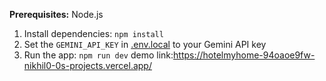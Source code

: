 **Prerequisites:**  Node.js


1. Install dependencies:
   `npm install`
2. Set the `GEMINI_API_KEY` in [.env.local](.env.local) to your Gemini API key
3. Run the app:
   `npm run dev`
demo link:https://hotelmyhome-94oaoe9fw-nikhil0-0s-projects.vercel.app/
